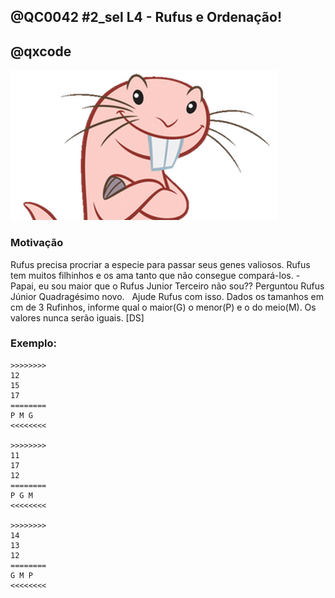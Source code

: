 ## @QC0042 #2_sel L4 - Rufus e Ordenação!
## @qxcode

![](capa.png)

### Motivação


Rufus precisa procriar a especie para passar seus genes valiosos.
Rufus tem muitos filhinhos e os ama tanto que não consegue compará-los.
\- Papai, eu sou maior que o Rufus Junior Terceiro não sou?? Perguntou Rufus Júnior Quadragésimo novo.
 
Ajude Rufus com isso. Dados os tamanhos em cm de 3 Rufinhos, informe qual o maior(G) o menor(P) e o do meio(M). Os valores nunca serão iguais.
\[DS\]

### Exemplo:

```
>>>>>>>>
12
15
17
========
P M G
<<<<<<<<

>>>>>>>>
11
17
12
========
P G M
<<<<<<<<

>>>>>>>>
14
13
12
========
G M P
<<<<<<<<

```

<!---

>>>>>>>>
1 
2 
3
========
P M G
<<<<<<<<


>>>>>>>>
1 
4 
3
========
P G M
<<<<<<<<


>>>>>>>>
2 
1 
3
========
M P G
<<<<<<<<


>>>>>>>>
5 
6 
4
========
M G P
<<<<<<<<


>>>>>>>>
9 
2 
5
========
G P M
<<<<<<<<


>>>>>>>>
9 
7 
5
========
G M P
<<<<<<<<

--->